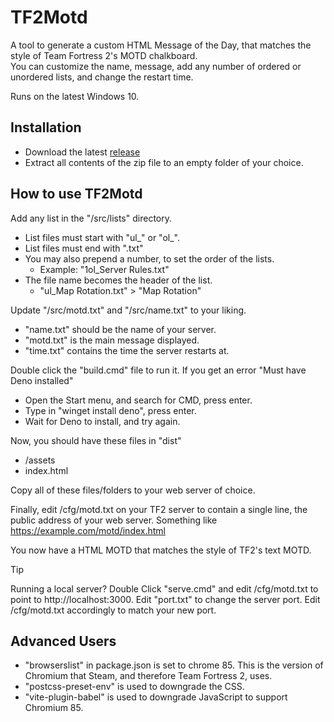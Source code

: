 # TF2Motd
A tool to generate a custom HTML Message of the Day, that matches the style of Team Fortress 2's MOTD chalkboard.  
You can customize the name, message, add any number of ordered or unordered lists, and change the restart time.

Runs on the latest Windows 10.

## Installation
- Download the latest [release](https://github.com/NicholasDJM/TF2Motd/archive/refs/tags/v1.0.1.zip)
- Extract all contents of the zip file to an empty folder of your choice.

## How to use TF2Motd

Add any list in the "/src/lists" directory.
- List files must start with "ul_" or "ol_".
- List files must end with ".txt"
- You may also prepend a number, to set the order of the lists.
	- Example: "1ol_Server Rules.txt"
- The file name becomes the header of the list.
	- "ul_Map Rotation.txt" > "Map Rotation"

Update "/src/motd.txt" and "/src/name.txt" to your liking.
- "name.txt" should be the name of your server.
- "motd.txt" is the main message displayed.
- "time.txt" contains the time the server restarts at.

Double click the "build.cmd" file to run it.
If you get an error "Must have Deno installed"
- Open the Start menu, and search for CMD, press enter.
- Type in "winget install deno", press enter.
- Wait for Deno to install, and try again.

Now, you should have these files in "dist"
- /assets
- index.html

Copy all of these files/folders to your web server of choice.

Finally, edit /cfg/motd.txt on your TF2 server to contain a single line, the public address of your web server. Something like https://example.com/motd/index.html

You now have a HTML MOTD that matches the style of TF2's text MOTD.

> [!TIP]
> Running a local server? Double Click "serve.cmd" and edit /cfg/motd.txt to point to http://localhost:3000.
> Edit "port.txt" to change the server port. Edit /cfg/motd.txt accordingly to match your new port.

## Advanced Users
- "browserslist" in package.json is set to chrome 85. This is the version of Chromium that Steam, and therefore Team Fortress 2, uses.
- "postcss-preset-env" is used to downgrade the CSS.
- "vite-plugin-babel" is used to downgrade JavaScript to support Chromium 85.
